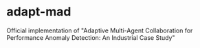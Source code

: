 # adapt-mad
Official implementation of "Adaptive Multi-Agent Collaboration for Performance Anomaly Detection: An Industrial Case Study"
